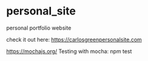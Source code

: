 # personal_site
personal portfolio website

check it out here:
https://carlosgreenpersonalsite.com

https://mochajs.org/
Testing with mocha:
npm test
